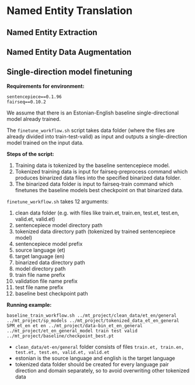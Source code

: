# Named Entity Translation


## Named Entity Extraction

## Named Entity Data Augmentation

## Single-direction model finetuning

**Requirements for environment:**
```
sentencepiece==0.1.96
fairseq==0.10.2
```

We assume that there is an Estonian-English baseline single-directional model already trained.

The `finetune_workflow.sh` script takes data folder (where the files are already divided into train-test-valid) as input and outputs a single-direction model trained on the input data.

**Steps of the script:**

1. Training data is tokenized by the baseline sentencepiece model.
2. Tokenized training data is input for fairseq-preprocess command which produces binarized data files into the specified binarized data folder.
3. The binarized data folder is input to fairseq-train command which finetunes the baseline models best checkpoint on that binarized data.

`finetune_workflow.sh` takes 12 arguments:

1. clean data folder (e.g. with files like train.et, train.en, test.et, test.en, valid.et, valid.et)
2. sentencepiece model directory path
3. tokenized data directory path (tokenized by trained sentencepiece model)
4. sentencepiece model prefix
5. source language (et)
6. target language (en)
7. binarized data directory path
8. model directory path
9. train file name prefix
10. validation file name prefix
11. test file name prefix
12. baseline best checkpoint path

**Running example:**

```
baseline_train_workflow.sh ../mt_project/clean_data/et_en/general ../mt_project/sp_models ../mt_project/tokenized_data_et_en_general SPM_et_en et en ../mt_project/data-bin_et_en_general ../mt_project/et_en_general_model train test valid ../mt_project/baseline/checkpoint_best.pt
```

* `clean_data/et-en/general` folder consists of files `train.et, train.en, test.et, test.en, valid.et, valid.et`
* estonian is the source language and english is the target language
* tokenized data folder should be created for every language pair direction and domain separately, so to avoid overwriting other tokenized data
